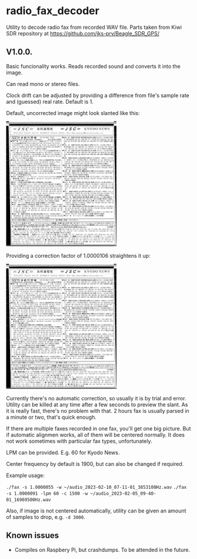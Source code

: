 # radio_fax_decoder

Utility to decode radio fax from recorded WAV file. Parts taken from Kiwi SDR repository at https://github.com/jks-prv/Beagle_SDR_GPS/

## V1.0.0.

Basic funcionality works. Reads recorded sound and converts it into the image.

Can read mono or stereo files.

Clock drift can be adjusted by providing a difference from file's sample rate and
(guessed) real rate. Default is 1.

Default, uncorrected image might look slanted like this:

<img src="example/example-slanted-image.png" width="300">

Providing a correction factor of 1.0000106 straightens it up:

<img src="example/example-slanted-image.png" width="300">

Currently there's no automatic correction, so usually it is by trial and error. Utility can be killed at any time after a few seconds to preview the slant. As it is really fast, there's no problem with that. 2 hours fax is usually parsed in a minute or two, that's quick enough.

If there are multiple faxes recorded in one fax, you'll get one big picture. But if automatic alignmen works, all of them will be centered normally. It does not work sometimes with particular fax types, unfortunately.

LPM can be provided. E.g. 60 for Kyodo News.

Center frequency by default is 1900, but can also be changed if required.

Example usage:

`./fax -s 1.0000055 -w ~/audio_2023-02-10_07-11-01_3853100Hz.wav`
`./fax -s 1.0000091 -lpm 60 -c 1500 -w ~/audio_2023-02-05_09-40-01_16969500Hz.wav`

Also, if image is not centered automatically, utility can be given an amount of samples to drop, e.g. `-d 3000`.


## Known issues

* Compiles on Raspbery Pi, but crashdumps. To be attended in the future.
